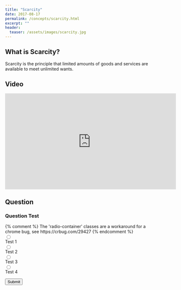 ```yaml
---
title: "Scarcity"
date: 2017-08-17
permalink: /concepts/scarcity.html
excerpt: ""
header:
  teaser: /assets/images/scarcity.jpg
---
```


## What is Scarcity?
Scarcity is the principle that limited amounts of goods and services are available to meet unlimited wants.

## Video

<iframe src="https://www.youtube-nocookie.com/embed/mRSBjFkbH0I?end=317&showinfo=0&rel=0&iv_load_policy=3" width="560" height="315" frameborder="0"></iframe>

## Question

### Question Test

<form class="form">
  {% comment %}
  The 'radio-container' classes are a workaround for a chrome bug, see https://crbug.com/29427
  {% endcomment %}
  <div><div class="radio-container"><input class="radio" type="radio" name="choice" id="0" value="0"></div> <label for="0">Test 1</label></div>
  <div><div class="radio-container"><input class="radio" type="radio" name="choice" id="1" value="1"></div> <label for="1">Test 2</label></div>
  <div><div class="radio-container"><input class="radio" type="radio" name="choice" id="2" value="2"></div> <label for="2">Test 3</label></div>
  <div><div class="radio-container"><input class="radio" type="radio" name="choice" id="3" value="3"></div> <label for="3">Test 4</label></div>
</form>

<button class="btn btn--info btn--large" id="btn" type="button" onclick="submitAnswer()">Submit</button>
<p id="message"></p>

<script>
function submitAnswer() {
  var radios = document.getElementsByName("choice");
  var len = radios.length;
  var checked = false;
  var userAnswer;
  var msg = document.getElementById("message");
  var btn = document.getElementById("btn");
  var disabled = document.createAttribute("disabled");
  
  for(i = 0; i < len; i++) {
     if(radios[i].checked) {
       checked = true;
       userAnswer = radios[i].value;
     }
  } 
  if(!checked) {
    msg.className = "notice--info";
    btn.setAttributeNode(disabled);
    msg.innerHTML = "Please select an answer.";
  }
  else if(userAnswer === "1") {
    msg.className = "notice--success";
    btn.setAttributeNode(disabled);
    msg.innerHTML = "Correct!";
    localStorage.level = 1;
    correct = true;
  }
  else {
    msg.className = "notice--danger";
    btn.setAttributeNode(disabled);
    msg.innerHTML = "Incorrect.";
  }
  setTimeout(function() {
    msg.innerHTML = "";
    msg.className = "";
    btn.removeAttribute("disabled");
    if(correct) {
      window.location.href = "{{ \"/dashboard.html\" | absolute_url }}";
    }
  }, 3000 );
}
</script>
